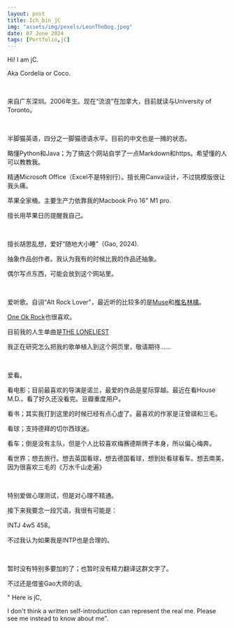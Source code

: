 ```yaml
---
layout: post
title: Ich_bin_jC
img: "assets/img/pexels/LeonTheDog.jpeg"
date: 07 June 2024
tags: [Portfolio,jC]
---
```


Hi!  I am jC.

Aka Cordelia or Coco.
 

<br>


来自广东深圳。2006年生。现在“流浪”在加拿大，目前就读与University of Toronto。


<br>


半脚猫英语，四分之一脚猫德语水平。目前的中文也是一摊的状态。

略懂Python和Java；为了搞这个网站自学了一点Markdown和https。希望懂的人可以教教我。

精通Microsoft Office（Excel不是特别行）。擅长用Canva设计，不过挑模版很让我头痛。

苹果全家桶。主要生产力依靠我的Macbook Pro 16" M1 pro.

擅长用苹果日历提醒我自己。


<br>


擅长胡思乱想，爱好“随地大小睡”（Gao, 2024).

抽象作品创作者。我认为我有的时候比我的作品还抽象。

偶尔写点东西，可能会放到这个网站里。


<br>


爱听歌。自诩“Alt Rock Lover"，最近听的比较多的是[Muse](https://open.spotify.com/artist/12Chz98pHFMPJEknJQMWvI?si=EZrh8HrBThe_wHWBm71Rqg)和[椎名林檎](https://open.spotify.com/artist/2XjqKvB2Xz9IdyjWPIHaXi?si=c9M58xvjRXqoCHHWl86tHQ)。

[One Ok Rock](https://open.spotify.com/artist/7k73EtZwoPs516ZxE72KsO?si=AhL-N5BKTBO14fySLdpPig)也很喜欢。

目前我的人生单曲是[THE LONELIEST](https://open.spotify.com/album/1DFNeS38zvoPkx9wwMEwbc?si=LlYhT0M4QwiVW-25uT1a-w)

我正在研究怎么把我的歌单植入到这个网页里，敬请期待......


<br>


爱看。

看电影；目前最喜欢的导演是诺兰，最爱的作品是星际穿越。最近在看House M.D.，看了好久还没看完。豆瓣重度用户。

看书；其实我打到这里的时候已经有点心虚了。最喜欢的作家是汪曾祺和三毛。

看球；支持德拜的切尔西球迷。

看车；倒是没有主队，但是个人比较喜欢梅赛德斯牌子本身，所以偏心梅奔。

看世界；想去旅行。想去英国看球，想去德国看球，想到处看球看车。想去南美，因为很喜欢三毛的《万水千山走遍》


<br>


特别爱做心理测试，但是对心理不精通。

接下来我要念一段咒语，我很有可能是：

INTJ 4w5 458。

不过我认为如果我是INTP也是合理的。


<br>


暂时没有特别多要加的了；也暂时没有精力翻译这群文字了。

不过还是借鉴Gao大师的话,

" Here is jC,

I  don't think a written self-introduction can represent the real me. Please see me instead to know about me".
